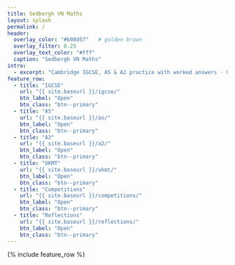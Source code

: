 ```yaml
---
title: Sedbergh VN Maths
layout: splash
permalink: /
header:
  overlay_color: "#b08d57"   # golden brown
  overlay_filter: 0.25
  overlay_text_color: "#fff"
  caption: "Sedbergh VN Maths"
intro:
  - excerpt: "Cambridge IGCSE, AS & A2 practice with worked answers · UKMT training · Competitions · Reflections"
feature_row:
  - title: "IGCSE"
    url: "{{ site.baseurl }}/igcse/"
    btn_label: "Open"
    btn_class: "btn--primary"
  - title: "AS"
    url: "{{ site.baseurl }}/as/"
    btn_label: "Open"
    btn_class: "btn--primary"
  - title: "A2"
    url: "{{ site.baseurl }}/a2/"
    btn_label: "Open"
    btn_class: "btn--primary"
  - title: "UKMT"
    url: "{{ site.baseurl }}/ukmt/"
    btn_label: "Open"
    btn_class: "btn--primary"
  - title: "Competitions"
    url: "{{ site.baseurl }}/competitions/"
    btn_label: "Open"
    btn_class: "btn--primary"
  - title: "Reflections"
    url: "{{ site.baseurl }}/reflections/"
    btn_label: "Open"
    btn_class: "btn--primary"
---
```


{% include feature_row %}
